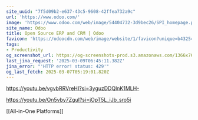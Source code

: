 ```yaml
---
site_uuid: "7f5d09b2-e637-43c5-9608-42ffea732a9c"
url: 'https://www.odoo.com/'
image: 'https://www.odoo.com/web/image/54404732-3d9bec26/SPI_homepage.png'
site_name: Odoo
title: Open Source ERP and CRM | Odoo
favicon: 'https://odoocdn.com/web/image/website/1/favicon?unique=b432541'
tags:
- Productivity
og_screenshot_url: https://og-screenshots-prod.s3.amazonaws.com/1366x768/80/false/ca45d929e4972dc896f77baeaa16873798a265176a2184c96687aa5e505ee7bb.jpeg
last_jina_request: '2025-03-09T06:45:11.382Z'
jina_error: "'HTTP error! status: 429'"
og_last_fetch: 2025-03-07T05:19:01.820Z
---
```


https://youtu.be/vgvbRRVreHI?si=3yguzDDQlnK1MLH-

https://youtu.be/On5vby7ZguI?si=jOpT5L_iJb_sro5i

[[All-in-One Platforms]]
